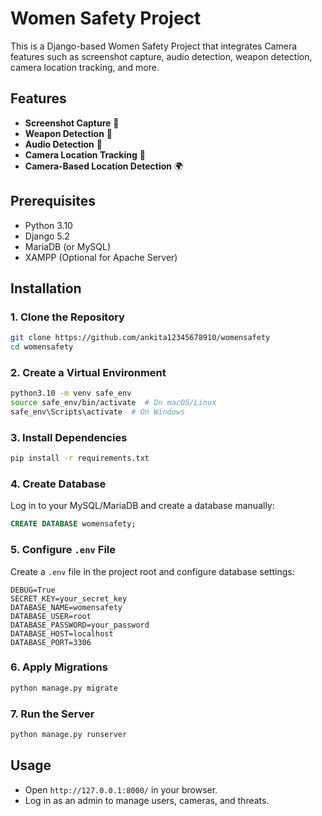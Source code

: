 # Women Safety Project

This is a Django-based Women Safety Project that integrates Camera features such as screenshot capture, audio detection, weapon detection, camera location tracking, and more.

## Features
- **Screenshot Capture** 📸
- **Weapon Detection** 🔫
- **Audio Detection** 🎤
- **Camera Location Tracking** 📍
- **Camera-Based Location Detection** 🌍

## Prerequisites
- Python 3.10
- Django 5.2
- MariaDB (or MySQL)
- XAMPP (Optional for Apache Server)

## Installation

### 1. Clone the Repository
```bash
git clone https://github.com/ankita12345678910/womensafety
cd womensafety
```

### 2. Create a Virtual Environment
```bash
python3.10 -m venv safe_env
source safe_env/bin/activate  # On macOS/Linux
safe_env\Scripts\activate  # On Windows
```

### 3. Install Dependencies
```bash
pip install -r requirements.txt
```

### 4. Create Database
Log in to your MySQL/MariaDB and create a database manually:
```sql
CREATE DATABASE womensafety;
```

### 5. Configure `.env` File
Create a `.env` file in the project root and configure database settings:
```
DEBUG=True
SECRET_KEY=your_secret_key
DATABASE_NAME=womensafety
DATABASE_USER=root
DATABASE_PASSWORD=your_password
DATABASE_HOST=localhost
DATABASE_PORT=3306
```

### 6. Apply Migrations
```bash
python manage.py migrate
```
### 7. Run the Server
```bash
python manage.py runserver
```

## Usage
- Open `http://127.0.0.1:8000/` in your browser.
- Log in as an admin to manage users, cameras, and threats.


